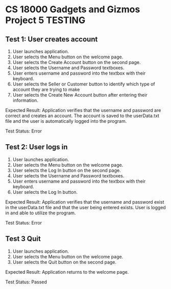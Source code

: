 # CS 18000 Gadgets and Gizmos Project 5 TESTING

## Test 1: User creates account
1. User launches application.
2. User selects the Menu button on the welcome page.
3. User selects the Create Account button on the second page.
4. User selects the Username and Password textboxes.
5. User enters username and password into the textbox with their keyboard.
6. User selects the Seller or Customer button to identify which type of account they are trying to make
7. User selects the Create New Account button after entering their information.

Expected Result: Application verifies that the username and password are correct and creates an account. The account is saved to the userData.txt file and the user is automatically logged into the program.

Test Status: Error

## Test 2: User logs in
1. User launches application.
2. User selects the Menu button on the welcome page.
3. User selects the Log In button on the second page.
4. User selects the Username and Password textboxes.
5. User enters username and password into the textbox with their keyboard.
6. User selects the Log In button.

Expected Result: Application verifies that the username and password exist in the userData.txt file and that the user being entered exists. User is logged in and able to utilize the program.

Test Status: Error

## Test 3 Quit
1. User launches application.
2. User selects the Menu button on the welcome page.
3. User selects the Quit button on the second page.

Expected Result: Application returns to the welcome page.

Test Status: Passed
